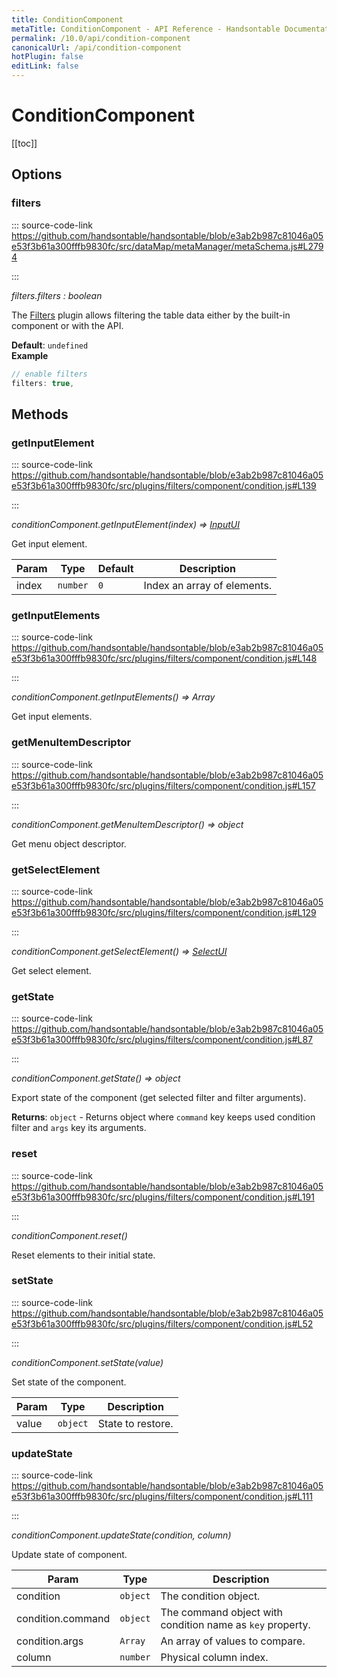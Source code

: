 ```yaml
---
title: ConditionComponent
metaTitle: ConditionComponent - API Reference - Handsontable Documentation
permalink: /10.0/api/condition-component
canonicalUrl: /api/condition-component
hotPlugin: false
editLink: false
---
```


# ConditionComponent

[[toc]]
## Options

### filters
  
::: source-code-link https://github.com/handsontable/handsontable/blob/e3ab2b987c81046a05e53f3b61a300fffb9830fc/src/dataMap/metaManager/metaSchema.js#L2794

:::

_filters.filters : boolean_

The [Filters](#filters) plugin allows filtering the table data either by the built-in component or with the API.

**Default**: <code>undefined</code>  
**Example**  
```js
// enable filters
filters: true,
```

## Methods

### getInputElement
  
::: source-code-link https://github.com/handsontable/handsontable/blob/e3ab2b987c81046a05e53f3b61a300fffb9830fc/src/plugins/filters/component/condition.js#L139

:::

_conditionComponent.getInputElement(index) ⇒ [InputUI](@/api/inputUI.md)_

Get input element.


| Param | Type | Default | Description |
| --- | --- | --- | --- |
| index | `number` | <code>0</code> | Index an array of elements. |



### getInputElements
  
::: source-code-link https://github.com/handsontable/handsontable/blob/e3ab2b987c81046a05e53f3b61a300fffb9830fc/src/plugins/filters/component/condition.js#L148

:::

_conditionComponent.getInputElements() ⇒ Array_

Get input elements.



### getMenuItemDescriptor
  
::: source-code-link https://github.com/handsontable/handsontable/blob/e3ab2b987c81046a05e53f3b61a300fffb9830fc/src/plugins/filters/component/condition.js#L157

:::

_conditionComponent.getMenuItemDescriptor() ⇒ object_

Get menu object descriptor.



### getSelectElement
  
::: source-code-link https://github.com/handsontable/handsontable/blob/e3ab2b987c81046a05e53f3b61a300fffb9830fc/src/plugins/filters/component/condition.js#L129

:::

_conditionComponent.getSelectElement() ⇒ [SelectUI](@/api/selectUI.md)_

Get select element.



### getState
  
::: source-code-link https://github.com/handsontable/handsontable/blob/e3ab2b987c81046a05e53f3b61a300fffb9830fc/src/plugins/filters/component/condition.js#L87

:::

_conditionComponent.getState() ⇒ object_

Export state of the component (get selected filter and filter arguments).


**Returns**: `object` - Returns object where `command` key keeps used condition filter and `args` key its arguments.  

### reset
  
::: source-code-link https://github.com/handsontable/handsontable/blob/e3ab2b987c81046a05e53f3b61a300fffb9830fc/src/plugins/filters/component/condition.js#L191

:::

_conditionComponent.reset()_

Reset elements to their initial state.



### setState
  
::: source-code-link https://github.com/handsontable/handsontable/blob/e3ab2b987c81046a05e53f3b61a300fffb9830fc/src/plugins/filters/component/condition.js#L52

:::

_conditionComponent.setState(value)_

Set state of the component.


| Param | Type | Description |
| --- | --- | --- |
| value | `object` | State to restore. |



### updateState
  
::: source-code-link https://github.com/handsontable/handsontable/blob/e3ab2b987c81046a05e53f3b61a300fffb9830fc/src/plugins/filters/component/condition.js#L111

:::

_conditionComponent.updateState(condition, column)_

Update state of component.


| Param | Type | Description |
| --- | --- | --- |
| condition | `object` | The condition object. |
| condition.command | `object` | The command object with condition name as `key` property. |
| condition.args | `Array` | An array of values to compare. |
| column | `number` | Physical column index. |


